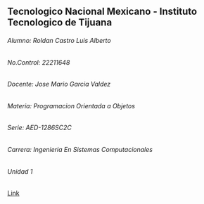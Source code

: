 
## Tecnologico Nacional Mexicano - Instituto Tecnologico de Tijuana

###### Alumno: Roldan Castro Luis Alberto
###### No.Control: 22211648
###### Docente: Jose Mario Garcia Valdez
###### Materia: Programacion Orientada a Objetos
###### Serie: AED-1286SC2C
###### Carrera: Ingenieria En Sistemas Computacionales
###### Unidad 1

[Link](./ParadigmaOO/README.md)
